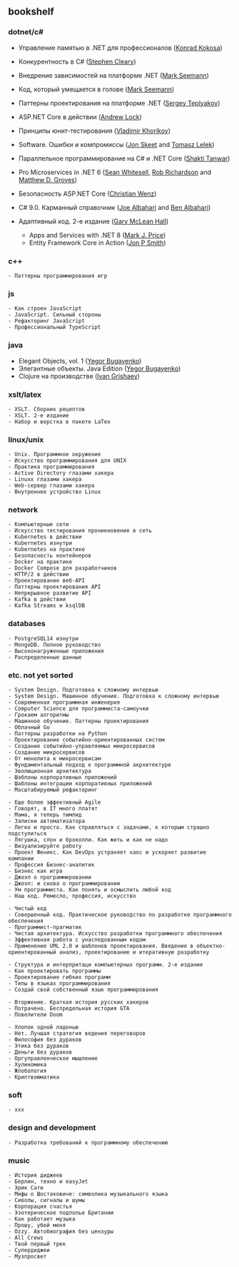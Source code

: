 ## bookshelf

### dotnet/c#

- Управление памятью в .NET для профессионалов ([Konrad Kokosa](https://github.com/kkokosa))
- Конкурентность в C# ([Stephen Cleary](https://github.com/StephenCleary))
- Внедрение зависимостей на платформе .NET ([Mark Seemann](https://github.com/ploeh))
- Код, который умещается в голове ([Mark Seemann](https://github.com/ploeh))
- Паттерны проектирования на платформе .NET ([Sergey Teplyakov](https://github.com/SergeyTeplyakov))
- ASP.NET Core в действии ([Andrew Lock](https://github.com/andrewlock))
- Принципы юнит-тестирования ([Vladimir Khorikov](https://github.com/vkhorikov))
- Software. Ошибки и компромиссы ([Jon Skeet](https://github.com/jskeet/) and [Tomasz Lelek](https://github.com/tomekl007))

- Параллельное программирование на C# и .NET Core ([Shakti Tanwar](https://github.com/shaktisinghtanwar))
- Pro Microservices in .NET 6 ([Sean Whitesell](https://github.com/seanw122), [Rob Richardson](https://github.com/robrich) and [Matthew D. Groves](https://github.com/mgroves))
- Безопасность ASP.NET Core ([Christian Wenz](https://github.com/wenz))
- C# 9.0. Карманный справочник ([Joe Albahari](https://www.albahari.com/) and [Ben Albahari](https://www.albahari.com/))
- Адаптивный код. 2-е издание ([Gary McLean Hall](https://github.com/garymcleanhall))

    * Apps and Services with .NET 8 ([Mark J. Price](https://github.com/markjprice))
    * Entity Framework Core in Action ([Jon P Smith](https://github.com/JonPSmith))

### c++

    - Паттерны программирования игр

### js

    - Как строен JavaScript
    - JavaScript. Сильный стороны
    - Рефакторинг JavaScript
    - Профессиональный TypeScript

### java

 - Elegant Objects, vol. 1 ([Yegor Bugayenko](https://github.com/yegor256))
 - Элегантные объекты. Java Edition ([Yegor Bugayenko](https://github.com/yegor256))
 - Clojure на производстве ([Ivan Grishaev](https://github.com/igrishaev))

### xslt/latex

    - XSLT. Сборник рецептов
    - XSLT. 2-е издание
    - Набор и верстка в пакете LaTex

### linux/unix

    - Unix. Программное окружение
    - Искусство программирования для UNIX
    - Практика программирования
    - Active Directory глазами хакера
    - Linuxx глазами хакера
    - Web-сервер глазами хакера
    - Внутреннее устройство Linux

### network

    - Компьютерные сети
    - Искусство тестирования проникновения в сеть
    - Kubernetes в действии
    - Kubernetes изнутри
    - Kubernetes на практике
    - Безопасность контейнеров
    - Docker на практике
    - Docker Compose для разработчиков
    - HTTP/2 в действии
    - Проектирование веб-API
    - Паттерны проектирования API
    - Непрерывное развитие API
    - Kafka в действии
    - Kafka Streams и ksqlDB

### databases

    - PostgreSQL14 изнутри
    - MongoDB. Полное руководство
    - Высоконагруженные приложения
    - Распределенные данные

### etc. not yet sorted

    - System Design. Подготовка к сложному интервью
    - System Design. Машинное обучение. Подготовка к сложному интервью
    - Современная программная инженерия
    - Computer Science для программиста-самоучки
    - Грокаем алгоритмы
    - Машинное обучение. Паттерны проектирования
    - Облачный Go
    - Паттерны разработки на Python
    - Проектирование событийно-ориентированных систем
    - Создание событийно-управляемых микросервисов
    - Создание микросервисов
    - От монолита к микросервисам
    - Фундаментальный подход к программной акрхитектуре
    - Эволюционная архитектура
    - Шаблоны корпоративных приложений
    - Шаблоны интеграции корпоративных приложений
    - Масштабируемый рефакторинг

    - Еще более эффективный Agile
    - Говорят, в IT много платят
    - Мама, я теперь тимлид
    - Записки автоматизатора
    - Легко и просто. Как справляться с задачами, к которым страшно подступиться
    - Лягушка, слон и броколли. Как жить и как не надо
    - Визуализируйте работу
    - Проект Феникс. Как DevOps устраняет хаос и ускоряет развитие компании
    - Профессия Бизнес-аналитик
    - Бизнес как игра
    - Джоэл о программировании
    - Джоэл: и снова о программировании
    - Ум программиста. Как понять и осмыслить любой код
    - Наш код. Ремесло, профессия, искусство

    - Чистый код
    - Совершенный код. Практическое руководство по разработке программного обеспечения
    - Программист-прагматик
    - Чистая архитектура. Искусство разработки программного обеспечения
    - Эффективная работа с унаследованным кодом
    - Применение UML 2.0 и шаблонов проектирования. Введение в объектно-ориентированный анализ, проектирование и итеративную разработку

    - Структура и интерпритаци компьютерных программ. 2-е издание
    - Как проектировать программы
    - Проектирование гибких программ
    - Типы в языках программирования
    - Создай свой собственный язык программирования

    - Вторжение. Краткая история русских хакеров
    - Потрачено. Беспредельная история GTA
    - Повелители Doom

    - Хлопок одной ладонью
    - Нет. Лучшая стратегия ведения переговоров
    - Философия без дураков
    - Этика без дураков
    - Деньги без дураков
    - Оргуправленческое мышление
    - Хулиномика
    - Жлобология
    - Криптвоюматика

### soft
    - xxx

### design and development
    - Разработка требований к программному обеспечению

### music

    - История диджеев
    - Берлин, техно и easyJet
    - Эрик Сати
    - Мифы о Шостаковиче: символика музыкального языка
    - Сиволы, сигналы и шумы
    - Корпорация счастья
    - Эзотерическое подполье Британии
    - Как работает музыка
    - Прошу, убей меня
    - Ozzy. Автобиография без цензуры
    - All Crews
    - Твой первый трек
    - Супердиджеи
    - Музпросвет
    
